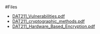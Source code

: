 #Files
* [DAT211_Vulnerabilities.pdf](DAT211_Vulnerabilities.pdf)
* [DAT211_cryptographic_methods.pdf](DAT211_cryptographic_methods.pdf)
* [DAT211_Hardware_Based_Encryption.pdf](DAT211_Hardware_Based_Encryption.pdf)
